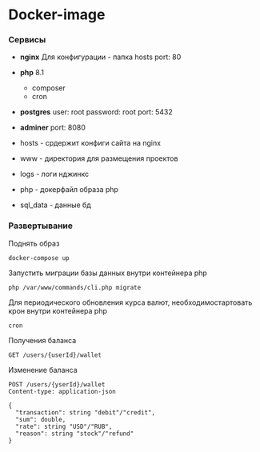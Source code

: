 # Docker-image

### Сервисы

* **nginx**
  Для конфигурации - папка hosts
  port: 80
* **php** 8.1
  + composer
  + cron
* **postgres**
  user: root
  password: root
  port: 5432
* **adminer**
  port: 8080


* hosts - срдержит конфиги сайта на nginx
* www - директория для размещения проектов
* logs - логи нджинкс
* php - докерфайл образа php
* sql_data - данные бд

### Развертывание
Поднять образ
```shell
docker-compose up
```

Запустить миграции базы данных внутри контейнера php
```shell
php /var/www/commands/cli.php migrate
```

Для периодического обновления курса валют, необходимостартовать крон внутри контейнера php
```shell
cron
```

Получения баланса
```
GET /users/{userId}/wallet
```

Изменение баланса
```
POST /users/{yserId}/wallet
Content-type: application-json

{
  "transaction": string "debit"/"credit",
  "sum": double,
  "rate": string "USD"/"RUB",
  "reason": string "stock"/"refund"
}
```